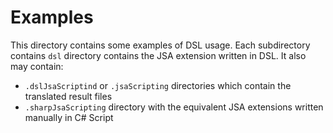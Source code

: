 # Examples

This directory contains some examples of DSL usage. Each subdirectory contains `dsl` directory contains 
the JSA extension written in DSL. It also may contain:

* `.dslJsaScriptind` or `.jsaScripting` directories which contain the translated result files
* `.sharpJsaScripting` directory with the equivalent JSA extensions written manually in C# Script
